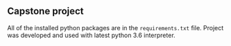Capstone project
---

All of the installed python packages are in the `requirements.txt` file. Project was developed and used with latest python 3.6 interpreter.
